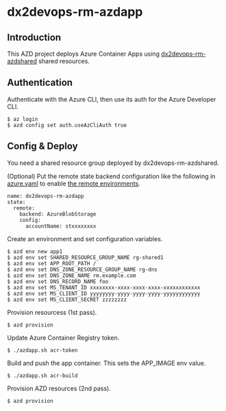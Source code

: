# dx2devops-rm-azdapp

## Introduction

This AZD project deploys Azure Container Apps using [dx2devops-rm-azdshared](https://github.com/yaegashi/dx2devops-rm-azdshared) shared resources.

## Authentication

Authenticate with the Azure CLI, then use its auth for the Azure Developer CLI.

```
$ az login
$ azd config set auth.useAzCliAuth true
```

## Config & Deploy

You need a shared resource group deployed by dx2devops-rm-azdshared.

(Optional) Put the remote state backend configuration like the following in [azure.yaml](azure.yaml) to enable
[the remote environments](https://learn.microsoft.com/en-us/azure/developer/azure-developer-cli/remote-environments-support).

```
name: dx2devops-rm-azdapp
state:
  remote:
    backend: AzureBlobStorage
    config:
      accountName: stxxxxxxxx
```

Create an environment and set configuration variables.

```
$ azd env new app1
$ azd env set SHARED_RESOURCE_GROUP_NAME rg-shared1
$ azd env set APP_ROOT_PATH /
$ azd env set DNS_ZONE_RESOURCE_GROUP_NAME rg-dns
$ azd env set DNS_ZONE_NAME rm.example.com
$ azd env set DNS_RECORD_NAME foo
$ azd env set MS_TENANT_ID xxxxxxxx-xxxx-xxxx-xxxx-xxxxxxxxxxxx
$ azd env set MS_CLIENT_ID yyyyyyyy-yyyy-yyyy-yyyy-yyyyyyyyyyyy
$ azd env set MS_CLIENT_SECRET zzzzzzzz
```

Provision resourcess (1st pass).

```
$ azd provision
```

Update Azure Container Registry token.

```
$ ./azdapp.sh acr-token
```


Build and push the app container.  This sets the APP_IMAGE env value.

```
$ ./azdapp.sh acr-build
```

Provision AZD resources (2nd pass).

```
$ azd provision
```
